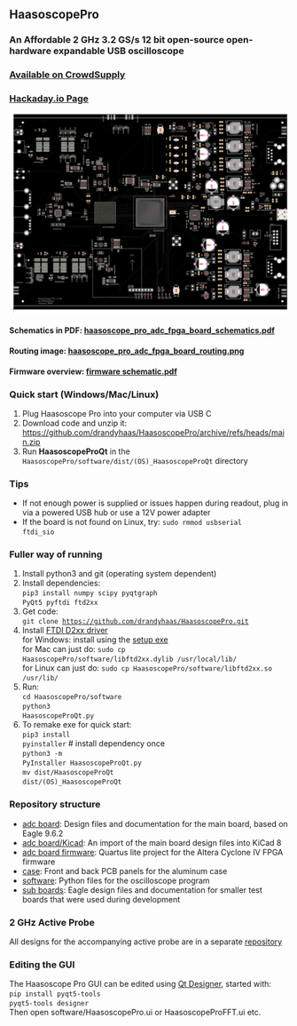 ## HaasoscopePro

### An Affordable 2 GHz 3.2 GS/s 12 bit open-source open-hardware expandable USB oscilloscope

### [Available on CrowdSupply](https://www.crowdsupply.com/andy-haas/haasoscope-pro)

### [Hackaday.io Page](https://hackaday.io/project/200773-haasoscope-pro)

![haasoscope_pro_adc_fpga_board.png](adc%20board%2Fhaasoscope_pro_adc_fpga_board.png)

#### Schematics in PDF: [haasoscope_pro_adc_fpga_board_schematics.pdf](adc%20board%2Fhaasoscope_pro_adc_fpga_board_schematics.pdf)

#### Routing image: [haasoscope_pro_adc_fpga_board_routing.png](adc%20board%2Fhaasoscope_pro_adc_fpga_board_routing.png)

#### Firmware overview: [firmware schematic.pdf](adc%20board%20firmware/schematic.pdf)

### Quick start (Windows/Mac/Linux)

1) Plug Haasoscope Pro into your computer via USB C
2) Download code and unzip it: https://github.com/drandyhaas/HaasoscopePro/archive/refs/heads/main.zip
3) Run **HaasoscopeProQt** in the <code>HaasoscopePro/software/dist/(OS)_HaasoscopeProQt</code> directory

### Tips

- If not enough power is supplied or issues happen during readout, plug in via a powered USB hub or use a 12V power adapter
- If the board is not found on Linux, try: <code>sudo rmmod usbserial ftdi_sio</code>

### Fuller way of running

1) Install python3 and git (operating system dependent)
2) Install dependencies: <br><code>pip3 install numpy scipy pyqtgraph PyQt5 pyftdi ftd2xx</code>
3) Get code: <br><code>git clone https://github.com/drandyhaas/HaasoscopePro.git</code>
4) Install [FTDI D2xx driver](https://ftdichip.com/drivers/d2xx-drivers/)
<br>for Windows: install using the [setup exe](https://ftdichip.com/wp-content/uploads/2021/08/CDM212364_Setup.zip)
<br>for Mac can just do: <code>sudo cp HaasoscopePro/software/libftd2xx.dylib /usr/local/lib/</code> 
<br>for Linux can just do: <code>sudo cp HaasoscopePro/software/libftd2xx.so /usr/lib/</code>
5) Run:
<br><code>cd HaasoscopePro/software</code>
<br><code>python3 HaasoscopeProQt.py</code>
6) To remake exe for quick start:
<br><code>pip3 install pyinstaller</code> # install dependency once
<br><code>python3 -m PyInstaller HaasoscopeProQt.py</code>
<br><code>mv dist/HaasoscopeProQt dist/(OS)_HaasoscopeProQt</code>

### Repository structure

- [adc board](adc%20board/): Design files and documentation for the main board, based on Eagle 9.6.2
- [adc board/Kicad](adc%20board/Kicad): An import of the main board design files into KiCad 8
- [adc board firmware](adc%20board%20firmware/): Quartus lite project for the Altera Cyclone IV FPGA firmware
- [case](case/): Front and back PCB panels for the aluminum case
- [software](software/): Python files for the oscilloscope program
- [sub boards](sub%20boards/): Eagle design files and documentation for smaller test boards that were used during development 

### 2 GHz Active Probe

All designs for the accompanying active probe are in a separate [repository](https://github.com/drandyhaas/oshw-active-probe)

### Editing the GUI

The Haasoscope Pro GUI can be edited using [Qt Designer](https://www.pythonguis.com/installation/install-qt-designer-standalone/), started with:
<br><code>pip install pyqt5-tools</code>
<br><code>pyqt5-tools designer</code>
<br>Then open software/HaasoscopePro.ui or HaasoscopeProFFT.ui etc.


